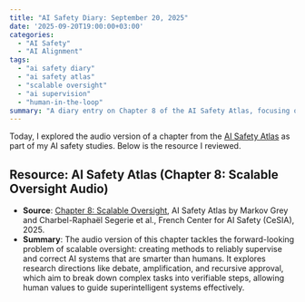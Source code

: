 ```yaml
---
title: "AI Safety Diary: September 20, 2025"
date: '2025-09-20T19:00:00+03:00'
categories:
  - "AI Safety"
  - "AI Alignment"
tags:
  - "ai safety diary"
  - "ai safety atlas"
  - "scalable oversight"
  - "ai supervision"
  - "human-in-the-loop"
summary: "A diary entry on Chapter 8 of the AI Safety Atlas, focusing on the challenge of scalable oversight and how to effectively supervise AI systems that may become more intelligent than humans."
---
```


Today, I explored the audio version of a chapter from the [AI Safety Atlas](https://ai-safety-atlas.com/) as part of my AI safety studies. Below is the resource I reviewed.

## Resource: AI Safety Atlas (Chapter 8: Scalable Oversight Audio)

- **Source**: [Chapter 8: Scalable Oversight](https://ai-safety-atlas.com/chapters/08), AI Safety Atlas by Markov Grey and Charbel-Raphaël Segerie et al., French Center for AI Safety (CeSIA), 2025.
- **Summary**: The audio version of this chapter tackles the forward-looking problem of scalable oversight: creating methods to reliably supervise and correct AI systems that are smarter than humans. It explores research directions like debate, amplification, and recursive approval, which aim to break down complex tasks into verifiable steps, allowing human values to guide superintelligent systems effectively.
